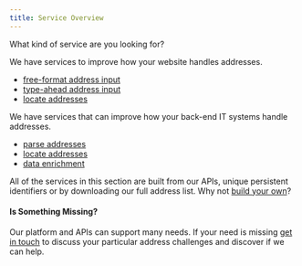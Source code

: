 ```yaml
---
title: Service Overview
---
```


What kind of service are you looking for?

We have services to improve how your website handles addresses.

+ [free-format address input](/services/free-format-address-input)
+ [type-ahead address input](/services/type-ahead-address-input)
+ [locate addresses](/services/locate-addresses)

We have services that can improve how your back-end IT systems handle addresses.

+ [parse addresses](/services/parse-addresses)
+ [locate addresses](/services/locate-addresses)
+ [data enrichment](/services/data-enrichment)

All of the services in this section are built from our APIs, unique persistent identifiers or by downloading our full address list. Why not [build your own](/services/new-service-creation)?

#### Is Something Missing?

Our platform and APIs can support many needs. If your need is missing <a href="mailto:info@openaddressesuk.org">get in touch</a> to discuss your particular address challenges and discover if we can help.</p>